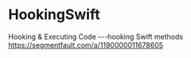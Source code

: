 # HookingSwift
Hooking &amp; Executing Code ---hooking Swift methods
https://segmentfault.com/a/1190000011678605
